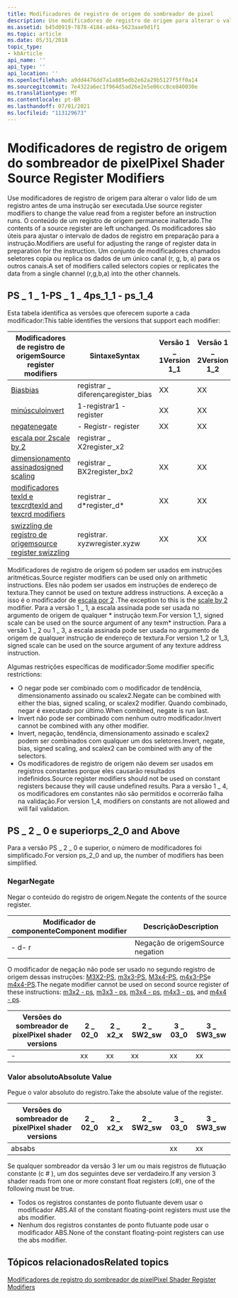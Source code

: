 ```yaml
---
title: Modificadores de registro de origem do sombreador de pixel
description: Use modificadores de registro de origem para alterar o valor lido de um registro antes de uma instrução ser executada.
ms.assetid: b45d0919-7878-4184-ad4a-5623aae9d1f1
ms.topic: article
ms.date: 05/31/2018
topic_type:
- kbArticle
api_name: ''
api_type: ''
api_location: ''
ms.openlocfilehash: a9dd4476dd7a1a885edb2e62a29b5127f5ff0a14
ms.sourcegitcommit: 7e4322a6ec1f964d5ad26e2e5e06cc8ce840030e
ms.translationtype: MT
ms.contentlocale: pt-BR
ms.lasthandoff: 07/01/2021
ms.locfileid: "113129673"
---
```

# <a name="pixel-shader-source-register-modifiers"></a><span data-ttu-id="3f4a9-103">Modificadores de registro de origem do sombreador de pixel</span><span class="sxs-lookup"><span data-stu-id="3f4a9-103">Pixel Shader Source Register Modifiers</span></span>

<span data-ttu-id="3f4a9-104">Use modificadores de registro de origem para alterar o valor lido de um registro antes de uma instrução ser executada.</span><span class="sxs-lookup"><span data-stu-id="3f4a9-104">Use source register modifiers to change the value read from a register before an instruction runs.</span></span> <span data-ttu-id="3f4a9-105">O conteúdo de um registro de origem permanece inalterado.</span><span class="sxs-lookup"><span data-stu-id="3f4a9-105">The contents of a source register are left unchanged.</span></span> <span data-ttu-id="3f4a9-106">Os modificadores são úteis para ajustar o intervalo de dados de registro em preparação para a instrução.</span><span class="sxs-lookup"><span data-stu-id="3f4a9-106">Modifiers are useful for adjusting the range of register data in preparation for the instruction.</span></span> <span data-ttu-id="3f4a9-107">Um conjunto de modificadores chamados seletores copia ou replica os dados de um único canal (r, g, b, a) para os outros canais.</span><span class="sxs-lookup"><span data-stu-id="3f4a9-107">A set of modifiers called selectors copies or replicates the data from a single channel (r,g,b,a) into the other channels.</span></span>

## <a name="ps_1_1---ps_1_4"></a><span data-ttu-id="3f4a9-108">PS \_ 1 \_ 1-PS \_ 1 \_ 4</span><span class="sxs-lookup"><span data-stu-id="3f4a9-108">ps\_1\_1 - ps\_1\_4</span></span>

<span data-ttu-id="3f4a9-109">Esta tabela identifica as versões que oferecem suporte a cada modificador:</span><span class="sxs-lookup"><span data-stu-id="3f4a9-109">This table identifies the versions that support each modifier:</span></span>



| <span data-ttu-id="3f4a9-110">Modificadores de registro de origem</span><span class="sxs-lookup"><span data-stu-id="3f4a9-110">Source register modifiers</span></span>                                                                                    | <span data-ttu-id="3f4a9-111">Sintaxe</span><span class="sxs-lookup"><span data-stu-id="3f4a9-111">Syntax</span></span>         | <span data-ttu-id="3f4a9-112">Versão 1 \_ 1</span><span class="sxs-lookup"><span data-stu-id="3f4a9-112">Version 1\_1</span></span> | <span data-ttu-id="3f4a9-113">Versão 1 \_ 2</span><span class="sxs-lookup"><span data-stu-id="3f4a9-113">Version 1\_2</span></span>     | <span data-ttu-id="3f4a9-114">Versão 1 \_ 3</span><span class="sxs-lookup"><span data-stu-id="3f4a9-114">Version 1\_3</span></span>     | <span data-ttu-id="3f4a9-115">Versão 1 \_ 4</span><span class="sxs-lookup"><span data-stu-id="3f4a9-115">Version 1\_4</span></span>     |
|--------------------------------------------------------------------------------------------------------------|----------------|---------|------|------|------|
| [<span data-ttu-id="3f4a9-116">Bias</span><span class="sxs-lookup"><span data-stu-id="3f4a9-116">bias</span></span>](dx9-graphics-reference-asm-ps-registers-modifiers-bias.md)                                           | <span data-ttu-id="3f4a9-117">registrar \_ diferença</span><span class="sxs-lookup"><span data-stu-id="3f4a9-117">register\_bias</span></span> | <span data-ttu-id="3f4a9-118">X</span><span class="sxs-lookup"><span data-stu-id="3f4a9-118">X</span></span>       | <span data-ttu-id="3f4a9-119">X</span><span class="sxs-lookup"><span data-stu-id="3f4a9-119">X</span></span>    | <span data-ttu-id="3f4a9-120">X</span><span class="sxs-lookup"><span data-stu-id="3f4a9-120">X</span></span>    | <span data-ttu-id="3f4a9-121">X</span><span class="sxs-lookup"><span data-stu-id="3f4a9-121">X</span></span>    |
| [<span data-ttu-id="3f4a9-122">minúsculo</span><span class="sxs-lookup"><span data-stu-id="3f4a9-122">invert</span></span>](dx9-graphics-reference-asm-ps-registers-modifiers-invert.md)                                       | <span data-ttu-id="3f4a9-123">1-registrar</span><span class="sxs-lookup"><span data-stu-id="3f4a9-123">1 - register</span></span>   | <span data-ttu-id="3f4a9-124">X</span><span class="sxs-lookup"><span data-stu-id="3f4a9-124">X</span></span>       | <span data-ttu-id="3f4a9-125">X</span><span class="sxs-lookup"><span data-stu-id="3f4a9-125">X</span></span>    | <span data-ttu-id="3f4a9-126">X</span><span class="sxs-lookup"><span data-stu-id="3f4a9-126">X</span></span>    | <span data-ttu-id="3f4a9-127">X</span><span class="sxs-lookup"><span data-stu-id="3f4a9-127">X</span></span>    |
| [<span data-ttu-id="3f4a9-128">negate</span><span class="sxs-lookup"><span data-stu-id="3f4a9-128">negate</span></span>](dx9-graphics-reference-asm-ps-registers-modifiers-negate.md)                                       | <span data-ttu-id="3f4a9-129">\- Registr</span><span class="sxs-lookup"><span data-stu-id="3f4a9-129">\- register</span></span>    | <span data-ttu-id="3f4a9-130">X</span><span class="sxs-lookup"><span data-stu-id="3f4a9-130">X</span></span>       | <span data-ttu-id="3f4a9-131">X</span><span class="sxs-lookup"><span data-stu-id="3f4a9-131">X</span></span>    | <span data-ttu-id="3f4a9-132">X</span><span class="sxs-lookup"><span data-stu-id="3f4a9-132">X</span></span>    | <span data-ttu-id="3f4a9-133">X</span><span class="sxs-lookup"><span data-stu-id="3f4a9-133">X</span></span>    |
| [<span data-ttu-id="3f4a9-134">escala por 2</span><span class="sxs-lookup"><span data-stu-id="3f4a9-134">scale by 2</span></span>](dx9-graphics-reference-asm-ps-registers-modifiers-scale-x2.md)                                 | <span data-ttu-id="3f4a9-135">registrar \_ X2</span><span class="sxs-lookup"><span data-stu-id="3f4a9-135">register\_x2</span></span>   |         |      |      | <span data-ttu-id="3f4a9-136">X</span><span class="sxs-lookup"><span data-stu-id="3f4a9-136">X</span></span>    |
| [<span data-ttu-id="3f4a9-137">dimensionamento assinado</span><span class="sxs-lookup"><span data-stu-id="3f4a9-137">signed scaling</span></span>](dx9-graphics-reference-asm-ps-registers-modifiers-signed-scale.md)                         | <span data-ttu-id="3f4a9-138">registrar \_ BX2</span><span class="sxs-lookup"><span data-stu-id="3f4a9-138">register\_bx2</span></span>  | <span data-ttu-id="3f4a9-139">X</span><span class="sxs-lookup"><span data-stu-id="3f4a9-139">X</span></span>       | <span data-ttu-id="3f4a9-140">X</span><span class="sxs-lookup"><span data-stu-id="3f4a9-140">X</span></span>    | <span data-ttu-id="3f4a9-141">X</span><span class="sxs-lookup"><span data-stu-id="3f4a9-141">X</span></span>    | <span data-ttu-id="3f4a9-142">X</span><span class="sxs-lookup"><span data-stu-id="3f4a9-142">X</span></span>    |
| [<span data-ttu-id="3f4a9-143">modificadores texld e texcrd</span><span class="sxs-lookup"><span data-stu-id="3f4a9-143">texld and texcrd modifiers</span></span>](dx9-graphics-reference-asm-ps-registers-modifiers-ps-1-4.md)                   | <span data-ttu-id="3f4a9-144">registrar \_ d\*</span><span class="sxs-lookup"><span data-stu-id="3f4a9-144">register\_d\*</span></span>  | <span data-ttu-id="3f4a9-145">X</span><span class="sxs-lookup"><span data-stu-id="3f4a9-145">X</span></span>       | <span data-ttu-id="3f4a9-146">X</span><span class="sxs-lookup"><span data-stu-id="3f4a9-146">X</span></span>    | <span data-ttu-id="3f4a9-147">X</span><span class="sxs-lookup"><span data-stu-id="3f4a9-147">X</span></span>    | <span data-ttu-id="3f4a9-148">X</span><span class="sxs-lookup"><span data-stu-id="3f4a9-148">X</span></span>    |
| [<span data-ttu-id="3f4a9-149">swizzling de registro de origem</span><span class="sxs-lookup"><span data-stu-id="3f4a9-149">source register swizzling</span></span>](dx9-graphics-reference-asm-ps-registers-modifiers-source-register-swizzling.md) | <span data-ttu-id="3f4a9-150">registrar. xyzw</span><span class="sxs-lookup"><span data-stu-id="3f4a9-150">register.xyzw</span></span>  | <span data-ttu-id="3f4a9-151">X</span><span class="sxs-lookup"><span data-stu-id="3f4a9-151">X</span></span>       | <span data-ttu-id="3f4a9-152">X</span><span class="sxs-lookup"><span data-stu-id="3f4a9-152">X</span></span>    | <span data-ttu-id="3f4a9-153">X</span><span class="sxs-lookup"><span data-stu-id="3f4a9-153">X</span></span>    | <span data-ttu-id="3f4a9-154">X</span><span class="sxs-lookup"><span data-stu-id="3f4a9-154">X</span></span>    |



 

<span data-ttu-id="3f4a9-155">Modificadores de registro de origem só podem ser usados em instruções aritméticas.</span><span class="sxs-lookup"><span data-stu-id="3f4a9-155">Source register modifiers can be used only on arithmetic instructions.</span></span> <span data-ttu-id="3f4a9-156">Eles não podem ser usados em instruções de endereço de textura.</span><span class="sxs-lookup"><span data-stu-id="3f4a9-156">They cannot be used on texture address instructions.</span></span> <span data-ttu-id="3f4a9-157">A exceção a isso é o modificador de [escala por 2](dx9-graphics-reference-asm-ps-registers-modifiers-scale-x2.md) .</span><span class="sxs-lookup"><span data-stu-id="3f4a9-157">The exception to this is the [scale by 2](dx9-graphics-reference-asm-ps-registers-modifiers-scale-x2.md) modifier.</span></span> <span data-ttu-id="3f4a9-158">Para a versão 1 \_ 1, a escala assinada pode ser usada no argumento de origem de qualquer \* instrução texm.</span><span class="sxs-lookup"><span data-stu-id="3f4a9-158">For version 1\_1, signed scale can be used on the source argument of any texm\* instruction.</span></span> <span data-ttu-id="3f4a9-159">Para a versão 1 \_ 2 ou 1 \_ 3, a escala assinada pode ser usada no argumento de origem de qualquer instrução de endereço de textura.</span><span class="sxs-lookup"><span data-stu-id="3f4a9-159">For version 1\_2 or 1\_3, signed scale can be used on the source argument of any texture address instruction.</span></span>

<span data-ttu-id="3f4a9-160">Algumas restrições específicas de modificador:</span><span class="sxs-lookup"><span data-stu-id="3f4a9-160">Some modifier specific restrictions:</span></span>

-   <span data-ttu-id="3f4a9-161">O negar pode ser combinado com o modificador de tendência, dimensionamento assinado ou scalex2.</span><span class="sxs-lookup"><span data-stu-id="3f4a9-161">Negate can be combined with either the bias, signed scaling, or scalex2 modifier.</span></span> <span data-ttu-id="3f4a9-162">Quando combinado, negar é executado por último.</span><span class="sxs-lookup"><span data-stu-id="3f4a9-162">When combined, negate is run last.</span></span>
-   <span data-ttu-id="3f4a9-163">Invert não pode ser combinado com nenhum outro modificador.</span><span class="sxs-lookup"><span data-stu-id="3f4a9-163">Invert cannot be combined with any other modifier.</span></span>
-   <span data-ttu-id="3f4a9-164">Invert, negação, tendência, dimensionamento assinado e scalex2 podem ser combinados com qualquer um dos seletores.</span><span class="sxs-lookup"><span data-stu-id="3f4a9-164">Invert, negate, bias, signed scaling, and scalex2 can be combined with any of the selectors.</span></span>
-   <span data-ttu-id="3f4a9-165">Os modificadores de registro de origem não devem ser usados em registros constantes porque eles causarão resultados indefinidos.</span><span class="sxs-lookup"><span data-stu-id="3f4a9-165">Source register modifiers should not be used on constant registers because they will cause undefined results.</span></span> <span data-ttu-id="3f4a9-166">Para a versão 1 \_ 4, os modificadores em constantes não são permitidos e ocorrerão falha na validação.</span><span class="sxs-lookup"><span data-stu-id="3f4a9-166">For version 1\_4, modifiers on constants are not allowed and will fail validation.</span></span>

## <a name="ps_2_0-and-above"></a><span data-ttu-id="3f4a9-167">PS \_ 2 \_ 0 e superior</span><span class="sxs-lookup"><span data-stu-id="3f4a9-167">ps\_2\_0 and Above</span></span>

<span data-ttu-id="3f4a9-168">Para a versão PS \_ 2 \_ 0 e superior, o número de modificadores foi simplificado.</span><span class="sxs-lookup"><span data-stu-id="3f4a9-168">For version ps\_2\_0 and up, the number of modifiers has been simplified.</span></span>

### <a name="negate"></a><span data-ttu-id="3f4a9-169">Negar</span><span class="sxs-lookup"><span data-stu-id="3f4a9-169">Negate</span></span>

<span data-ttu-id="3f4a9-170">Negar o conteúdo do registro de origem.</span><span class="sxs-lookup"><span data-stu-id="3f4a9-170">Negate the contents of the source register.</span></span>



| <span data-ttu-id="3f4a9-171">Modificador de componente</span><span class="sxs-lookup"><span data-stu-id="3f4a9-171">Component modifier</span></span> | <span data-ttu-id="3f4a9-172">Descrição</span><span class="sxs-lookup"><span data-stu-id="3f4a9-172">Description</span></span>     |
|--------------------|-----------------|
| <span data-ttu-id="3f4a9-173">\- d</span><span class="sxs-lookup"><span data-stu-id="3f4a9-173">\- r</span></span>               | <span data-ttu-id="3f4a9-174">Negação de origem</span><span class="sxs-lookup"><span data-stu-id="3f4a9-174">Source negation</span></span> |



 

<span data-ttu-id="3f4a9-175">O modificador de negação não pode ser usado no segundo registro de origem dessas instruções: [M3X2-PS](m3x2---ps.md), [m3x3-PS](m3x3---ps.md), [M3x4-PS](m3x4---ps.md), [m4x3-PS](m4x3---ps.md)e [m4x4-PS](m4x4---ps.md).</span><span class="sxs-lookup"><span data-stu-id="3f4a9-175">The negate modifier cannot be used on second source register of these instructions: [m3x2 - ps](m3x2---ps.md), [m3x3 - ps](m3x3---ps.md), [m3x4 - ps](m3x4---ps.md), [m4x3 - ps](m4x3---ps.md), and [m4x4 - ps](m4x4---ps.md).</span></span>



| <span data-ttu-id="3f4a9-176">Versões do sombreador de pixel</span><span class="sxs-lookup"><span data-stu-id="3f4a9-176">Pixel shader versions</span></span> | <span data-ttu-id="3f4a9-177">2 \_ 0</span><span class="sxs-lookup"><span data-stu-id="3f4a9-177">2\_0</span></span> | <span data-ttu-id="3f4a9-178">2 \_ x</span><span class="sxs-lookup"><span data-stu-id="3f4a9-178">2\_x</span></span> | <span data-ttu-id="3f4a9-179">2 \_ SW</span><span class="sxs-lookup"><span data-stu-id="3f4a9-179">2\_sw</span></span> | <span data-ttu-id="3f4a9-180">3 \_ 0</span><span class="sxs-lookup"><span data-stu-id="3f4a9-180">3\_0</span></span> | <span data-ttu-id="3f4a9-181">3 \_ SW</span><span class="sxs-lookup"><span data-stu-id="3f4a9-181">3\_sw</span></span> |
|-----------------------|------|------|-------|------|-------|
| \-                    | <span data-ttu-id="3f4a9-182">x</span><span class="sxs-lookup"><span data-stu-id="3f4a9-182">x</span></span>    | <span data-ttu-id="3f4a9-183">x</span><span class="sxs-lookup"><span data-stu-id="3f4a9-183">x</span></span>    | <span data-ttu-id="3f4a9-184">x</span><span class="sxs-lookup"><span data-stu-id="3f4a9-184">x</span></span>     | <span data-ttu-id="3f4a9-185">x</span><span class="sxs-lookup"><span data-stu-id="3f4a9-185">x</span></span>    | <span data-ttu-id="3f4a9-186">x</span><span class="sxs-lookup"><span data-stu-id="3f4a9-186">x</span></span>     |



 

### <a name="absolute-value"></a><span data-ttu-id="3f4a9-187">Valor absoluto</span><span class="sxs-lookup"><span data-stu-id="3f4a9-187">Absolute Value</span></span>

<span data-ttu-id="3f4a9-188">Pegue o valor absoluto do registro.</span><span class="sxs-lookup"><span data-stu-id="3f4a9-188">Take the absolute value of the register.</span></span>



| <span data-ttu-id="3f4a9-189">Versões do sombreador de pixel</span><span class="sxs-lookup"><span data-stu-id="3f4a9-189">Pixel shader versions</span></span> | <span data-ttu-id="3f4a9-190">2 \_ 0</span><span class="sxs-lookup"><span data-stu-id="3f4a9-190">2\_0</span></span> | <span data-ttu-id="3f4a9-191">2 \_ x</span><span class="sxs-lookup"><span data-stu-id="3f4a9-191">2\_x</span></span> | <span data-ttu-id="3f4a9-192">2 \_ SW</span><span class="sxs-lookup"><span data-stu-id="3f4a9-192">2\_sw</span></span> | <span data-ttu-id="3f4a9-193">3 \_ 0</span><span class="sxs-lookup"><span data-stu-id="3f4a9-193">3\_0</span></span> | <span data-ttu-id="3f4a9-194">3 \_ SW</span><span class="sxs-lookup"><span data-stu-id="3f4a9-194">3\_sw</span></span> |
|-----------------------|------|------|-------|------|-------|
| <span data-ttu-id="3f4a9-195">abs</span><span class="sxs-lookup"><span data-stu-id="3f4a9-195">abs</span></span>                   |      |      |       | <span data-ttu-id="3f4a9-196">x</span><span class="sxs-lookup"><span data-stu-id="3f4a9-196">x</span></span>    | <span data-ttu-id="3f4a9-197">x</span><span class="sxs-lookup"><span data-stu-id="3f4a9-197">x</span></span>     |



 

<span data-ttu-id="3f4a9-198">Se qualquer sombreador da versão 3 ler um ou mais registros de flutuação constante (c \# ), um dos seguintes deve ser verdadeiro.</span><span class="sxs-lookup"><span data-stu-id="3f4a9-198">If any version 3 shader reads from one or more constant float registers (c\#), one of the following must be true.</span></span>

-   <span data-ttu-id="3f4a9-199">Todos os registros constantes de ponto flutuante devem usar o modificador ABS.</span><span class="sxs-lookup"><span data-stu-id="3f4a9-199">All of the constant floating-point registers must use the abs modifier.</span></span>
-   <span data-ttu-id="3f4a9-200">Nenhum dos registros constantes de ponto flutuante pode usar o modificador ABS.</span><span class="sxs-lookup"><span data-stu-id="3f4a9-200">None of the constant floating-point registers can use the abs modifier.</span></span>

## <a name="related-topics"></a><span data-ttu-id="3f4a9-201">Tópicos relacionados</span><span class="sxs-lookup"><span data-stu-id="3f4a9-201">Related topics</span></span>

<dl> <dt>

[<span data-ttu-id="3f4a9-202">Modificadores de registro do sombreador de pixel</span><span class="sxs-lookup"><span data-stu-id="3f4a9-202">Pixel Shader Register Modifiers</span></span>](dx9-graphics-reference-asm-ps-registers-modifiers.md)
</dt> </dl>

 

 




